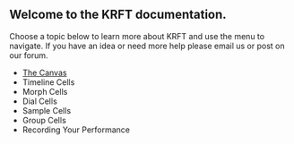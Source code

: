 ## Welcome to the KRFT documentation. 

Choose a topic below to learn more about KRFT and use the menu to navigate. If you have an idea or need more help please email us or post on our forum.

- [The Canvas](docs/the-canvas)
- Timeline Cells
- Morph Cells
- Dial Cells
- Sample Cells
- Group Cells
- Recording Your Performance

